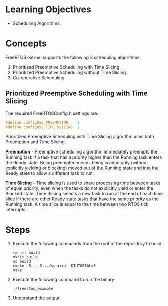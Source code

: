 # Learning Objectives
* Scheduling Algorithms.

# Concepts
FreeRTOS-Kernel supports the following 3 scheduling algorithms:
1. Prioritized Preemptive Scheduling with Time Slicing
2. Prioritized Preemptive Scheduling without Time Slicing
3. Co-operative Scheduling

## Prioritized Preemptive Scheduling with Time Slicing
The required FreeRTOSConfig.h settings are:

```c
#define configUSE_PREEMPTION    1
#define configUSE_TIME_SLICING  1
```

Prioritized Preemptive Scheduling with Time Slicing algorithm uses both
Preemption and Time Slicing.

**Preemption** - Preemptive scheduling algorithm immediately preempts the
Running task if a task that has a priority higher than the Running task
enters the Ready state. Being preempted means being involuntarily
(without explicitly yielding or blocking) moved out of the Running state and
into the Ready state to allow a different task to run.

**Time Slicing** - Time slicing is used to share processing time between tasks
of equal priority, even when the tasks do not explicitly yield or enter the
Blocked state. Time Slicing selects a new task to run at the end of each
time slice if there are other Ready state tasks that have the same priority
as the Running task. A time slice is equal to the time between two RTOS tick
interrupts.

# Steps

1. Execute the following commands from the root of the repository to build:
   ```shell
   rm -rf build
   mkdir build
   cd build
   cmake -B . -S ../source/ -DTUTORIAL=6
   make
   ```

1. Execute the following command to run the binary:
   ```shell
   ./freertos_example
   ```

1. Understand the output.

